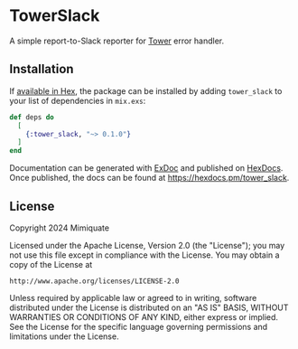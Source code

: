 # TowerSlack

A simple report-to-Slack reporter for [Tower](https://github.com/mimiquate/tower) error handler.

## Installation

If [available in Hex](https://hex.pm/docs/publish), the package can be installed
by adding `tower_slack` to your list of dependencies in `mix.exs`:

```elixir
def deps do
  [
    {:tower_slack, "~> 0.1.0"}
  ]
end
```

Documentation can be generated with [ExDoc](https://github.com/elixir-lang/ex_doc)
and published on [HexDocs](https://hexdocs.pm). Once published, the docs can
be found at <https://hexdocs.pm/tower_slack>.

## License

Copyright 2024 Mimiquate

Licensed under the Apache License, Version 2.0 (the "License");
you may not use this file except in compliance with the License.
You may obtain a copy of the License at

    http://www.apache.org/licenses/LICENSE-2.0

Unless required by applicable law or agreed to in writing, software
distributed under the License is distributed on an "AS IS" BASIS,
WITHOUT WARRANTIES OR CONDITIONS OF ANY KIND, either express or implied.
See the License for the specific language governing permissions and
limitations under the License.
